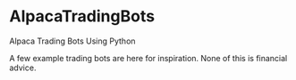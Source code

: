 # AlpacaTradingBots
Alpaca Trading Bots Using Python

A few example trading bots are here for inspiration. None of this is financial advice.
